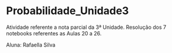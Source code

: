 # Probabilidade_Unidade3

Atividade referente a nota parcial da 3ª Unidade.
Resolução dos 7 notebooks referentes as Aulas 20 a 26.

Aluna: Rafaella Silva
